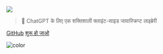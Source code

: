 <!-- _coverpage.md -->

<img class="logo" src="https://cdn.jsdelivr.net/gh/KudoAI/chatgpt.js@058fdea/assets/images/logos/chatgpt.js/with-reflection/darkmode/logo-1504x334.png">

> 🤖 ChatGPT के लिए एक शक्तिशाली क्लाइंट-साइड जावास्क्रिप्ट लाइब्रेरी

<a target="_blank" rel="noopener" href="https://github.com/KudoAI/chatgpt.js">GitHub</a>
<a href="#⚡-लाइब्रेरी-आयात-करना">शुरू हो जाओ</a>

<!-- background color -->

![color](transparent)
